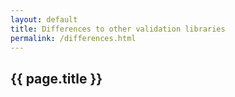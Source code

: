```yaml
---
layout: default
title: Differences to other validation libraries
permalink: /differences.html
---
```

## {{ page.title }}
